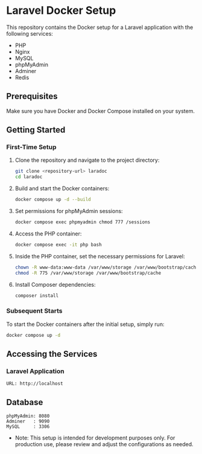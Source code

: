 # Laravel Docker Setup

This repository contains the Docker setup for a Laravel application with the following services:

- PHP
- Nginx
- MySQL
- phpMyAdmin
- Adminer
- Redis

## Prerequisites

Make sure you have Docker and Docker Compose installed on your system.

## Getting Started

### First-Time Setup

1. Clone the repository and navigate to the project directory:

    ```sh
    git clone <repository-url> laradoc
    cd laradoc
    ```

2. Build and start the Docker containers:

    ```sh
    docker compose up -d --build
    ```

3. Set permissions for phpMyAdmin sessions:

    ```sh
    docker compose exec phpmyadmin chmod 777 /sessions
    ```

4. Access the PHP container:

    ```sh
    docker compose exec -it php bash
    ```

5. Inside the PHP container, set the necessary permissions for Laravel:

    ```sh
    chown -R www-data:www-data /var/www/storage /var/www/bootstrap/cache
    chmod -R 775 /var/www/storage /var/www/bootstrap/cache
    ```

6. Install Composer dependencies:

    ```sh
    composer install
    ```

### Subsequent Starts

To start the Docker containers after the initial setup, simply run:

```sh
docker compose up -d
```

## Accessing the Services
### Laravel Application

    URL: http://localhost

## Database

    phpMyAdmin: 8080
    Adminer   : 9090
    MySQL     : 3306

- Note: This setup is intended for development purposes only. For production use, please review and adjust the configurations as needed.
